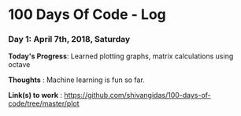 # 100 Days Of Code - Log

### Day 1: April 7th, 2018, Saturday

**Today's Progress**: Learned plotting graphs, matrix calculations using octave

**Thoughts** : Machine learning is fun so far.

**Link(s) to work** : https://github.com/shivangidas/100-days-of-code/tree/master/plot



